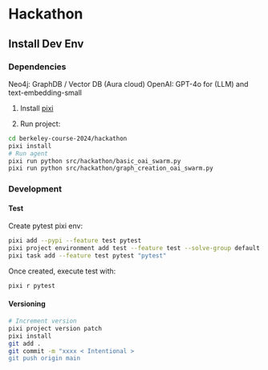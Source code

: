 # Hackathon

## Install Dev Env

### Dependencies

Neo4j: GraphDB / Vector DB (Aura cloud)
OpenAI: GPT-4o for (LLM) and text-embedding-small

1. Install [pixi](https://pixi.sh/latest/)

2. Run project:

```sh
cd berkeley-course-2024/hackathon
pixi install
# Run agent
pixi run python src/hackathon/basic_oai_swarm.py
pixi run python src/hackathon/graph_creation_oai_swarm.py
```

### Development

#### Test

Create pytest pixi env:

```sh
pixi add --pypi --feature test pytest
pixi project environment add test --feature test --solve-group default
pixi task add --feature test pytest "pytest"
```

Once created, execute test with:

```sh
pixi r pytest
```

#### Versioning

```sh
# Increment version
pixi project version patch
pixi install
git add .
git commit -m "xxxx < Intentional >
git push origin main
```
